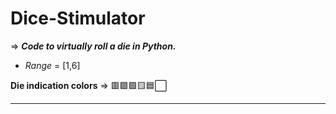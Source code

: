 # Dice-Stimulator
⇒ ***Code to virtually roll a die in Python.***

- *Range* = [1,6]    

**Die indication colors** ⇒ 🟥🟩🟪🟨🟦⬜

----------------------
